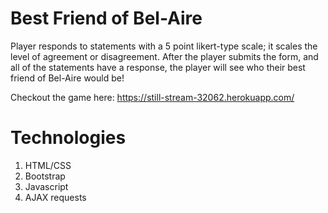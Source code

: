 # Best Friend of Bel-Aire
Player responds to statements with a 5 point likert-type scale; it scales the level of agreement or disagreement.  After the player submits the form, and all of the statements have a response, the player will see who their best friend of Bel-Aire would be!

Checkout the game here: https://still-stream-32062.herokuapp.com/

# Technologies
1. HTML/CSS
2. Bootstrap
3. Javascript 
4. AJAX requests
